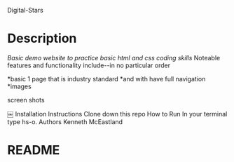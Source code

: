 Digital-Stars

# Description
*Basic demo website to practice basic html and css coding skills*
Noteable features and functionality include--in no particular order

*basic 1 page that is industry standard
*and with have full navigation 
*images

screen shots



 ￼
Installation Instructions Clone down this repo
How to Run In your terminal type hs-o.
Authors Kenneth McEastland
# README
